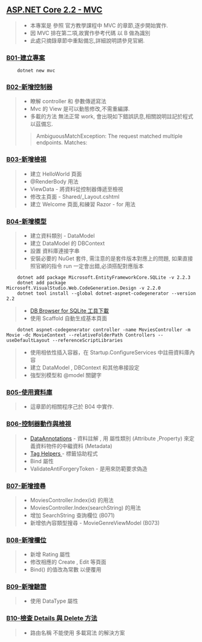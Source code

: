 ## [ASP.NET Core 2.2 - MVC](https://docs.microsoft.com/zh-tw/aspnet/core/tutorials/first-mvc-app/?view=aspnetcore-2.2)
> - 本專案是 參照 官方教學課程中 MVC 的章節,逐步開始實作.
> - 因 MVC 排在第二項,故實作參考代碼 以 B 做為識別
> - 此處只摘錄章節中重點備忘,詳細說明請參見官網.

### [B01-建立專案](https://docs.microsoft.com/zh-tw/aspnet/core/tutorials/first-mvc-app/start-mvc?view=aspnetcore-2.2&tabs=visual-studio)
```
	dotnet new mvc
```
 	
### [B02-新增控制器](https://docs.microsoft.com/zh-tw/aspnet/core/tutorials/first-mvc-app/adding-controller?view=aspnetcore-2.2&tabs=visual-studio)
> - 瞭解 controller 和 參數傳遞寫法
> - Mvc 的 View 是可以動態修改,不需重編譯.
> - 多載的方法 無法正常 work, 會出現如下錯誤訊息,相關說明註記於程式以茲備忘.
>> AmbiguousMatchException: The request matched multiple endpoints. Matches:

### [B03-新增檢視](https://docs.microsoft.com/zh-tw/aspnet/core/tutorials/first-mvc-app/adding-view?view=aspnetcore-2.2&tabs=visual-studio)
> - 建立 HelloWorld 頁面
> - @RenderBody 用法
> - ViewData - 將資料從控制器傳遞至檢視
> - 修改主頁面 - Shared/_Layout.cshtml 
> - 建立 Welcome 頁面,和練習  Razor - for 用法 
	
### [B04-新增模型](https://docs.microsoft.com/zh-tw/aspnet/core/tutorials/first-mvc-app/adding-model?view=aspnetcore-2.2&tabs=visual-studio)
> - 建立資料類別 - DataModel
> - 建立 DataModel 的 DBContext
> - 設置 資料庫連接字串
> - 安裝必要的 NuGet 套件, 需注意的是套件版本對應上的問題, 如果直接照官網的指令 run 一定會出錯,必須搭配對應版本
```
	dotnet add package Microsoft.EntityFrameworkCore.SQLite -v 2.2.3
	dotnet add package Microsoft.VisualStudio.Web.CodeGeneration.Design -v 2.2.0
	dotnet tool install --global dotnet-aspnet-codegenerator --version 2.2
```
> - [DB Browser for SQLite 工具下載](https://sqlitebrowser.org/dl/)
> - 使用 Scaffold 自動生成基本頁面
```
	dotnet aspnet-codegenerator controller -name MoviesController -m Movie -dc MovieContext --relativeFolderPath Controllers --useDefaultLayout --referenceScriptLibraries

```
> - 使用相依性插入容器，在 Startup.ConfigureServices 中註冊資料庫內容
> - 建立 DataModel , DBContext  和其他串接設定 
> - 強型別模型和 @model 關鍵字

### [B05-使用資料庫](https://docs.microsoft.com/zh-tw/aspnet/core/tutorials/first-mvc-app/working-with-sql?view=aspnetcore-2.2&tabs=visual-studio)
> - 這章節的相關程序己於 B04 中實作.

### [B06-控制器動作與檢視](https://docs.microsoft.com/zh-tw/aspnet/core/tutorials/first-mvc-app/controller-methods-views?view=aspnetcore-2.2)
> - [DataAnnotations](https://docs.microsoft.com/zh-tw/aspnet/mvc/overview/older-versions/mvc-music-store/mvc-music-store-part-6) - 資料註解 , 用 屬性類別 (Attribute ,Property) 來定義資料物件的中繼資料 (Metadata)
> - [Tag Helpers ](https://docs.microsoft.com/zh-tw/aspnet/core/mvc/views/tag-helpers/intro?view=aspnetcore-2.2)- 標籤協助程式
> - Bind 屬性
> - ValidateAntiForgeryToken - 是用來防範要求偽造

### [B07-新增搜尋](https://docs.microsoft.com/zh-tw/aspnet/core/tutorials/first-mvc-app/search?view=aspnetcore-2.2)
> - MoviesController.Index(id)  的用法
> - MoviesController.Index(searchString)  的用法
> - 增加 SearchString 查詢欄位 (B071)
> - 新增依內容類型搜尋 - MovieGenreViewModel (B073)


### [B08-新增欄位](https://docs.microsoft.com/zh-tw/aspnet/core/tutorials/first-mvc-app/new-field?view=aspnetcore-2.2&tabs=visual-studio)
> - 新增 Rating 屬性
> - 修改相應的 Create , Edit 等頁面 
> - Bind() 的值改為常數 以便覆用

### [B09-新增驗證](https://docs.microsoft.com/zh-tw/aspnet/core/tutorials/first-mvc-app/validation?view=aspnetcore-2.2)
> - 使用 DataType 屬性



### [B10-檢查 Details 與 Delete 方法](https://docs.microsoft.com/zh-tw/aspnet/core/tutorials/first-mvc-app/details?view=aspnetcore-2.2)
> - 路由名稱 不能使用 多載寫法 的解決方案